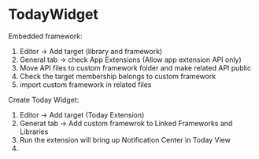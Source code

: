 # TodayWidget
  
Embedded framework:  
1. Editor -> Add target (library and framework)  
2. General tab -> check App Extensions (Allow app extension API only)  
3. Move API files to custom framework folder and make related API public  
4. Check the target membership belongs to custom framework  
5. import custom framework in related files  
  
Create Today Widget:  
1. Editor -> Add target (Today Extension)  
2. Generat tab -> Add custom framewrok to Linked Frameworks and Libraries  
3. Run the extension will bring up Notification Center in Today View  
4. 
